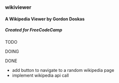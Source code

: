 ### wikiviewer

#### A Wikipedia Viewer by Gordon Doskas

##### Created for FreeCodeCamp


TODO

DOING

DONE
- add button to navigate to a random wikipedia page
- implement wikipedia api call
